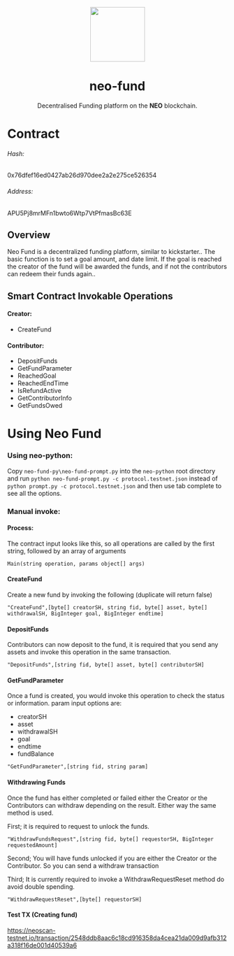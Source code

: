 <p align="center">
  <img
    src="http://res.cloudinary.com/vidsy/image/upload/v1503160820/CoZ_Icon_DARKBLUE_200x178px_oq0gxm.png"
    width="125px;">
</p>

<h1 align="center">neo-fund</h1>

<p align="center">
  Decentralised Funding platform on the <b>NEO</b> blockchain.
</p>

# Contract
###### Hash:
0x76dfef16ed0427ab26d970dee2a2e275ce526354

###### Address:
APU5Pj8mrMFn1bwto6Wtp7VtPfmasBc63E


## Overview
Neo Fund is a decentralized funding platform, similar to kickstarter.. The basic function is to set a goal amount, and date limit. If the goal is reached the creator of the fund will be awarded the funds, and if not the contributors can redeem their funds again..


## Smart Contract Invokable Operations

#### Creator:

- CreateFund

#### Contributor:

- DepositFunds
- GetFundParameter
- ReachedGoal
- ReachedEndTime
- IsRefundActive
- GetContributorInfo
- GetFundsOwed



# Using Neo Fund

### Using neo-python:
Copy `neo-fund-py\neo-fund-prompt.py` into the `neo-python` root directory and run `python neo-fund-prompt.py -c protocol.testnet.json` instead of `python prompt.py -c protocol.testnet.json` and then use tab complete to see all the options.

### Manual invoke:


#### Process:
The contract input looks like this, so all operations are called by the first string, followed by an array of arguments
```
Main(string operation, params object[] args)
```
#### CreateFund
Create a new fund by invoking the following (duplicate will return false)

```
"CreateFund",[byte[] creatorSH, string fid, byte[] asset, byte[] withdrawalSH, BigInteger goal, BigInteger endtime]
```

#### DepositFunds
Contributors can now deposit to the fund, it is required that you send any assets and invoke this operation in the same transaction.

```
"DepositFunds",[string fid, byte[] asset, byte[] contributorSH]
```

#### GetFundParameter
Once a fund is created, you would invoke this operation to check the status or information.
param input options are:

- creatorSH
- asset
- withdrawalSH
- goal
- endtime
- fundBalance

```
"GetFundParameter",[string fid, string param]
```

#### Withdrawing Funds
Once the fund has either completed or failed either the Creator or the Contributors can withdraw depending on the result. Either way the same method is used.

First; it is required to request to unlock the funds.
```
"WithdrawFundsRequest",[string fid, byte[] requestorSH, BigInteger requestedAmount]
```

Second; You will have funds unlocked if you are either the Creator or the Contributor. So you can send a withdraw transaction

Third; It is currently required to invoke a WithdrawRequestReset method do avoid double spending.
```
"WithdrawRequestReset",[byte[] requestorSH]
```




#### Test TX (Creating fund)

https://neoscan-testnet.io/transaction/2548ddb8aac6c18cd916358da4cea21da009d9afb312a318f16de001d40539a6
